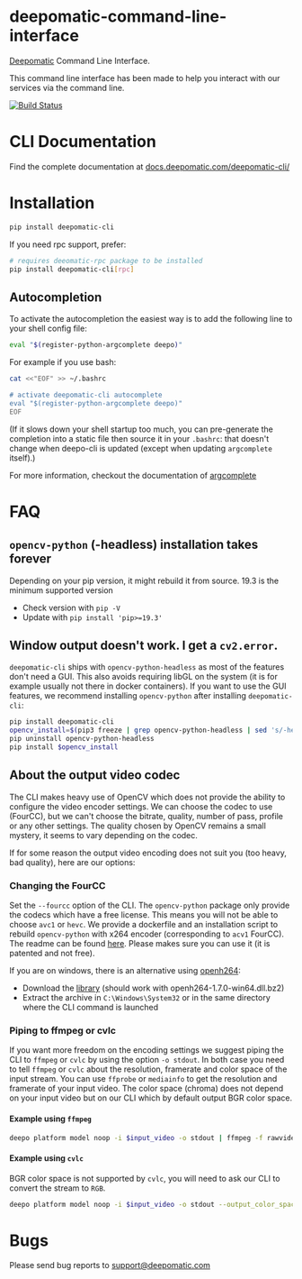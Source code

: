 # deepomatic-command-line-interface

[Deepomatic](https://www.deepomatic.com) Command Line Interface.

This command line interface has been made to help you interact with our services via the command line.

[![Build Status](https://travis-ci.com/Deepomatic/deepocli.svg?branch=master)](https://travis-ci.com/Deepomatic/deepocli)

# CLI Documentation

Find the complete documentation at [docs.deepomatic.com/deepomatic-cli/](https://docs.deepomatic.com/deepomatic-cli/)

# Installation

```bash
pip install deepomatic-cli
```

If you need rpc support, prefer:
```bash
# requires deeomatic-rpc package to be installed
pip install deepomatic-cli[rpc]
```

## Autocompletion

To activate the autocompletion the easiest way is to add the following line to your shell config file:

```bash
eval "$(register-python-argcomplete deepo)"
```

For example if you use bash:

```bash
cat <<"EOF" >> ~/.bashrc

# activate deepomatic-cli autocomplete
eval "$(register-python-argcomplete deepo)"
EOF
```

(If it slows down your shell startup too much, you can pre-generate the completion into a static file then source it in your `.bashrc`: that doesn't change when deepo-cli is updated (except when updating `argcomplete` itself).)

For more information, checkout the documentation of [argcomplete](https://github.com/kislyuk/argcomplete)

# FAQ

## `opencv-python` (-headless) installation takes forever

Depending on your pip version, it might rebuild it from source. 19.3 is the minimum supported version
- Check version with `pip -V`
- Update with `pip install 'pip>=19.3'`

## Window output doesn't work. I get a `cv2.error`.

`deepomatic-cli` ships with `opencv-python-headless` as most of the features don't need a GUI.
This also avoids requiring libGL on the system (it is for example usually not there in docker containers).
If you want to use the GUI features, we recommend installing `opencv-python` after installing `deepomatic-cli`:
```bash
pip install deepomatic-cli
opencv_install=$(pip3 freeze | grep opencv-python-headless | sed 's/-headless//g')
pip uninstall opencv-python-headless
pip install $opencv_install
```

## About the output video codec

The CLI makes heavy use of OpenCV which does not provide the ability to configure the video encoder settings.
We can choose the codec to use (FourCC), but we can't choose the bitrate, quality, number of pass, profile or any other settings.
The quality chosen by OpenCV remains a small mystery, it seems to vary depending on the codec.

If for some reason the output video encoding does not suit you (too heavy, bad quality), here are our options:

### Changing the FourCC

Set the `--fourcc` option of the CLI. The `opencv-python` package only provide the codecs which have a free license.
This means you will not be able to choose `avc1` or `hevc`. We provide a dockerfile and an installation script to rebuild `opencv-python` with x264 encoder (corresponding to `acv1` FourCC).
The readme can be found [here](docker/README.md). Please makes sure you can use it (it is patented and not free).

If you are on windows, there is an alternative using [openh264](https://github.com/cisco/openh264):
- Download the [library](https://github.com/cisco/openh264/releases) (should work with openh264-1.7.0-win64.dll.bz2)
- Extract the archive in `C:\Windows\System32` or in the same directory where the CLI command is launched

### Piping to ffmpeg or cvlc

If you want more freedom on the encoding settings we suggest piping the CLI to `ffmpeg` or `cvlc` by using the option `-o stdout`.
In both case you need to tell `ffmpeg` or `cvlc` about the resolution, framerate and color space of the input stream.
You can use `ffprobe` or `mediainfo` to get the resolution and framerate of your input video.
The color space (chroma) does not depend on your input video but on our CLI which by default output BGR color space.

#### Example using `ffmpeg`

```bash
deepo platform model noop -i $input_video -o stdout | ffmpeg -f rawvideo -pixel_format bgr24 -video_size 1280x720 -framerate 15 -i - -c:v h264 $output_video
```

#### Example using `cvlc`

BGR color space is not supported by `cvlc`, you will need to ask our CLI to convert the stream to `RGB`.

```bash
deepo platform model noop -i $input_video -o stdout --output_color_space RGB | cvlc --demux=rawvideo --rawvid-fps=15 --rawvid-width=1280 --rawvid-height=720 --rawvid-chroma=RV24 - --sout "#transcode{vcodec=h264}:std{access=file,dst=$output_video}"
```


# Bugs

Please send bug reports to support@deepomatic.com
